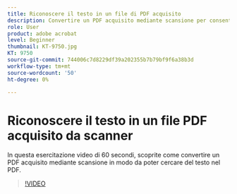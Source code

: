 ```yaml
---
title: Riconoscere il testo in un file di PDF acquisito
description: Convertire un PDF acquisito mediante scansione per consentire la ricerca di testo nel PDF
role: User
product: adobe acrobat
level: Beginner
thumbnail: KT-9750.jpg
KT: 9750
source-git-commit: 744006c7d8229df39a202355b7b79bf9f6a38b3d
workflow-type: tm+mt
source-wordcount: '50'
ht-degree: 0%

---
```


# Riconoscere il testo in un file PDF acquisito da scanner

In questa esercitazione video di 60 secondi, scoprite come convertire un PDF acquisito mediante scansione in modo da poter cercare del testo nel PDF.

>[!VIDEO](https://video.tv.adobe.com/v/340081?hidetitle=true)
